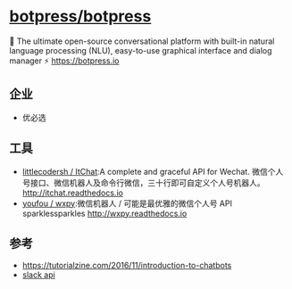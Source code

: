 # [botpress/botpress](https://github.com/botpress/botpress)

🤖 The ultimate open-source conversational platform with built-in natural language processing (NLU), easy-to-use graphical interface and dialog manager ⚡ https://botpress.io

## 企业

* 优必选

## 工具

* [littlecodersh / ItChat](https://github.com/littlecodersh/ItChat):A complete and graceful API for Wechat. 微信个人号接口、微信机器人及命令行微信，三十行即可自定义个人号机器人。 http://itchat.readthedocs.io
* [youfou / wxpy](https://github.com/youfou/wxpy):微信机器人 / 可能是最优雅的微信个人号 API sparklessparkles http://wxpy.readthedocs.io

## 参考

* <https://tutorialzine.com/2016/11/introduction-to-chatbots>
* [slack api](https://api.slack.com/)
